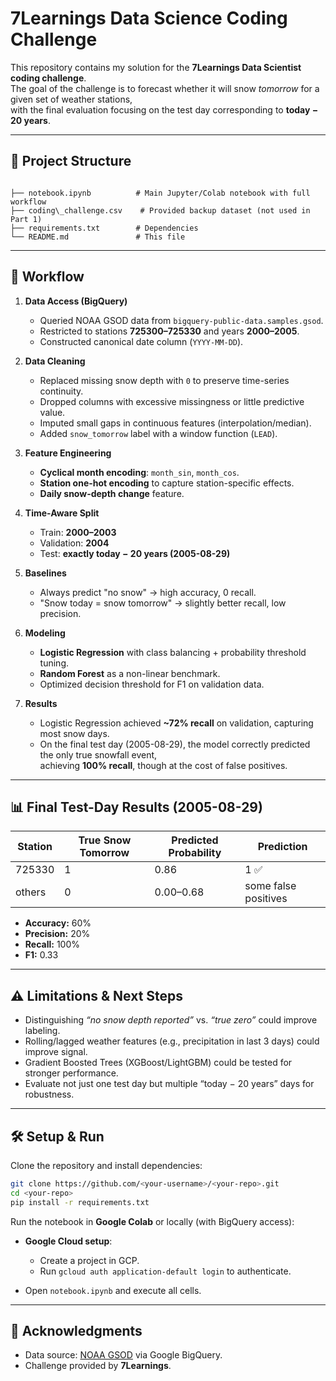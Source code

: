 # 7Learnings Data Science Coding Challenge

This repository contains my solution for the **7Learnings Data Scientist coding challenge**.  
The goal of the challenge is to forecast whether it will snow *tomorrow* for a given set of weather stations,  
with the final evaluation focusing on the test day corresponding to **today − 20 years**.

---

## 📌 Project Structure

```

├── notebook.ipynb          # Main Jupyter/Colab notebook with full workflow
├── coding\_challenge.csv    # Provided backup dataset (not used in Part 1)
├── requirements.txt        # Dependencies
└── README.md               # This file

````

---

## 🚀 Workflow

1. **Data Access (BigQuery)**  
   - Queried NOAA GSOD data from `bigquery-public-data.samples.gsod`.  
   - Restricted to stations **725300–725330** and years **2000–2005**.  
   - Constructed canonical date column (`YYYY-MM-DD`).

2. **Data Cleaning**  
   - Replaced missing snow depth with `0` to preserve time-series continuity.  
   - Dropped columns with excessive missingness or little predictive value.  
   - Imputed small gaps in continuous features (interpolation/median).  
   - Added `snow_tomorrow` label with a window function (`LEAD`).

3. **Feature Engineering**  
   - **Cyclical month encoding**: `month_sin`, `month_cos`.  
   - **Station one-hot encoding** to capture station-specific effects.  
   - **Daily snow-depth change** feature.  

4. **Time-Aware Split**  
   - Train: **2000–2003**  
   - Validation: **2004**  
   - Test: **exactly today − 20 years (2005-08-29)**  

5. **Baselines**  
   - Always predict "no snow" → high accuracy, 0 recall.  
   - "Snow today = snow tomorrow" → slightly better recall, low precision.  

6. **Modeling**  
   - **Logistic Regression** with class balancing + probability threshold tuning.  
   - **Random Forest** as a non-linear benchmark.  
   - Optimized decision threshold for F1 on validation data.  

7. **Results**  
   - Logistic Regression achieved **~72% recall** on validation, capturing most snow days.  
   - On the final test day (2005-08-29), the model correctly predicted the only true snowfall event,  
     achieving **100% recall**, though at the cost of false positives.  

---

## 📊 Final Test-Day Results (2005-08-29)

| Station | True Snow Tomorrow | Predicted Probability | Prediction |
|---------|-------------------|-----------------------|------------|
| 725330  | 1                 | 0.86                  | 1 ✅ |
| others  | 0                 | 0.00–0.68             | some false positives |

- **Accuracy:** 60%  
- **Precision:** 20%  
- **Recall:** 100%  
- **F1:** 0.33  

---

## ⚠️ Limitations & Next Steps

- Distinguishing *“no snow depth reported”* vs. *“true zero”* could improve labeling.  
- Rolling/lagged weather features (e.g., precipitation in last 3 days) could improve signal.  
- Gradient Boosted Trees (XGBoost/LightGBM) could be tested for stronger performance.  
- Evaluate not just one test day but multiple “today − 20 years” days for robustness.

---

## 🛠️ Setup & Run

Clone the repository and install dependencies:

```bash
git clone https://github.com/<your-username>/<your-repo>.git
cd <your-repo>
pip install -r requirements.txt
````

Run the notebook in **Google Colab** or locally (with BigQuery access):

* **Google Cloud setup**:

  * Create a project in GCP.
  * Run `gcloud auth application-default login` to authenticate.
* Open `notebook.ipynb` and execute all cells.

---

## 🙏 Acknowledgments

* Data source: [NOAA GSOD](https://console.cloud.google.com/marketplace/details/noaa-public/gsod) via Google BigQuery.
* Challenge provided by **7Learnings**.
